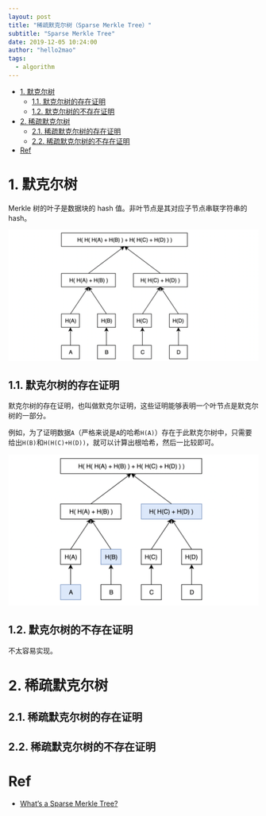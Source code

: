 ```yaml
---
layout: post
title: "稀疏默克尔树（Sparse Merkle Tree）"
subtitle: "Sparse Merkle Tree"
date: 2019-12-05 10:24:00
author: "hello2mao"
tags:
  - algorithm
---
```


<!-- TOC -->

- [1. 默克尔树](#1-默克尔树)
  - [1.1. 默克尔树的存在证明](#11-默克尔树的存在证明)
  - [1.2. 默克尔树的不存在证明](#12-默克尔树的不存在证明)
- [2. 稀疏默克尔树](#2-稀疏默克尔树)
  - [2.1. 稀疏默克尔树的存在证明](#21-稀疏默克尔树的存在证明)
  - [2.2. 稀疏默克尔树的不存在证明](#22-稀疏默克尔树的不存在证明)
- [Ref](#ref)

<!-- /TOC -->

# 1. 默克尔树

Merkle 树的叶子是数据块的 hash 值。非叶节点是其对应子节点串联字符串的 hash。

![](/img/posts/merkle-tree.png)

## 1.1. 默克尔树的存在证明

默克尔树的存在证明，也叫做默克尔证明，这些证明能够表明一个叶节点是默克尔树的一部分。

例如，为了证明数据`A`（严格来说是`A`的哈希`H(A)`）存在于此默克尔树中，只需要给出`H(B)`和`H(H(C)+H(D))`，就可以计算出根哈希，然后一比较即可。

![](/img/posts/merkle-proof.png)

## 1.2. 默克尔树的不存在证明

不太容易实现。

# 2. 稀疏默克尔树

## 2.1. 稀疏默克尔树的存在证明

## 2.2. 稀疏默克尔树的不存在证明

# Ref

- [What’s a Sparse Merkle Tree?](https://medium.com/@kelvinfichter/whats-a-sparse-merkle-tree-acda70aeb837)


